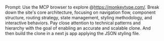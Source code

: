 Prompt: Use the MCP browser to explore @https://monkeytype.com/. Break down the site's core architecture, focusing on navigation flow, component structure, routing strategy, state management, styling methodology, and interactive behaviors. Pay close attention to technical patterns and hierarchy with the goal of enabling an accurate and scalable clone. And then build the clone in a next js app applying the JSON styling file.
